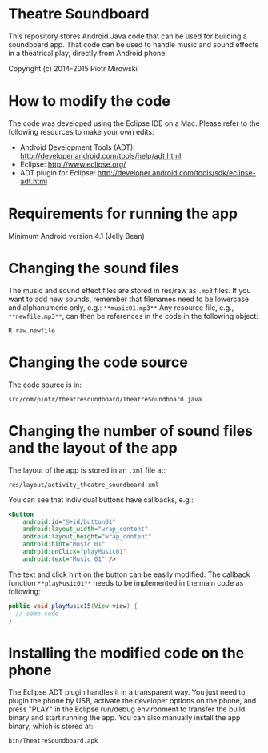 # Theatre Soundboard
This repository stores Android Java code that can be used for building a soundboard app. That code can be used to handle music and sound effects in a theatrical play, directly from Android phone.

Copyright (c) 2014-2015 Piotr Mirowski

# How to modify the code 
The code was developed using the Eclipse IDE on a Mac. Please refer to the following resources to make your own edits:
* Android Development Tools (ADT): http://developer.android.com/tools/help/adt.html
* Eclipse: http://www.eclipse.org/
* ADT plugin for Eclipse: http://developer.android.com/tools/sdk/eclipse-adt.html

# Requirements for running the app
Minimum Android version 4.1 (Jelly Bean)

# Changing the sound files
The music and sound effect files are stored in res/raw as `.mp3` files.
If you want to add new sounds, remember that filenames need to be lowercase and alphanumeric only, e.g.: `**music01.mp3**`
Any resource file, e.g., `**newfile.mp3**`, can then be references in the code in the following object:
```
R.raw.newfile
```

# Changing the code source
The code source is in:
```
src/com/piotr/theatresoundboard/TheatreSoundboard.java
```

# Changing the number of sound files and the layout of the app
The layout of the app is stored in an `.xml` file at:
```
res/layout/activity_theatre_soundboard.xml
```
You can see that individual buttons have callbacks, e.g.:
```xml
<Button
    android:id="@+id/button01"
    android:layout_width="wrap_content"
    android:layout_height="wrap_content"
    android:hint="Music 01"
    android:onClick="playMusic01"
    android:text="Music 01" />
```
The text and click hint on the button can be easily modified.
The callback function `**playMusic01**` needs to be implemented in the main code as following:
```java
public void playMusic15(View view) {
  // some code
}
```

# Installing the modified code on the phone
The Eclipse ADT plugin handles it in a transparent way. You just need to plugin the phone by USB, activate the developer options on the phone, and press "PLAY" in the Eclipse run/debug environment to transfer the build binary and start running the app.
You can also manually install the app binary, which is stored at:
```
bin/TheatreSoundboard.apk
```
